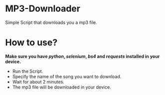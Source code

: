 # MP3-Downloader


Simple Script that downloads you a mp3 file.

# How to use? 
**Make sure you have ***python***, ***selenium***, ***bs4*** and ***requests*** installed in your device.**

* Run the Script.
* Specify the name of the song you want to download.
* Wait for about 2 minutes.
* The mp3 file will be downloaded in your device.

